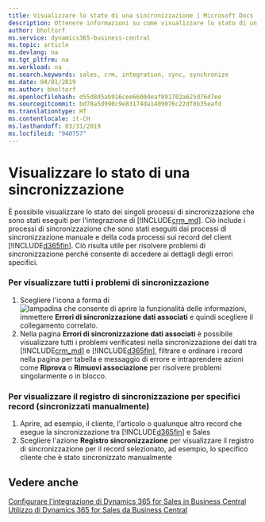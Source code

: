 ```yaml
---
title: Visualizzare lo stato di una sincronizzazione | Microsoft Docs
description: Ottenere informazioni su come visualizzare lo stato di un singolo processo di sincronizzazione.
author: bholtorf
ms.service: dynamics365-business-central
ms.topic: article
ms.devlang: na
ms.tgt_pltfrm: na
ms.workload: na
ms.search.keywords: sales, crm, integration, sync, synchronize
ms.date: 04/01/2019
ms.author: bholtorf
ms.openlocfilehash: d55d8d5ab916cee6600deaf891702a625d76d7ee
ms.sourcegitcommit: bd78a5d990c9e83174da1409076c22df8b35eafd
ms.translationtype: HT
ms.contentlocale: it-CH
ms.lasthandoff: 03/31/2019
ms.locfileid: "940757"
---
```

# <a name="view-the-status-of-a-synchronization"></a>Visualizzare lo stato di una sincronizzazione
È possibile visualizzare lo stato dei singoli processi di sincronizzazione che sono stati eseguiti per l'integrazione di [!INCLUDE[crm_md](includes/crm_md.md)]. Ciò include i processi di sincronizzazione che sono stati eseguiti dai processi di sincronizzazione manuale e della coda processi sui record del client [!INCLUDE[d365fin](includes/d365fin_md.md)]. Ciò risulta utile per risolvere problemi di sincronizzazione perché consente di accedere ai dettagli degli errori specifici.

### <a name="to-view-all-synchronization-issues"></a>Per visualizzare tutti i problemi di sincronizzazione
1. Scegliere l'icona a forma di ![lampadina che consente di aprire la funzionalità delle informazioni](media/ui-search/search_small.png "Informazioni sull'operazione che si desidera eseguire"), immettere **Errori di sincronizzazione dati associati** e quindi scegliere il collegamento correlato.
2. Nella pagina **Errori di sincronizzazione dati associati** è possibile visualizzare tutti i problemi verificatesi nella sincronizzazione dei dati tra [!INCLUDE[crm_md](includes/crm_md.md)] e [!INCLUDE[d365fin](includes/d365fin_md.md)], filtrare e ordinare i record nella pagina per tabella e messaggio di errore e intraprendere azioni come **Riprova** o **Rimuovi associazione** per risolvere problemi singolarmente o in blocco.

### <a name="to-view-synchronization-log-for-specific-manually-synchronized-record"></a>Per visualizzare il registro di sincronizzazione per specifici record (sincronizzati manualmente)
1. Aprire, ad esempio, il cliente, l'articolo o qualunque altro record che esegue la sincronizzazione tra [!INCLUDE[d365fin](includes/d365fin_md.md)] e Sales
2. Scegliere l'azione **Registro sincronizzazione** per visualizzare il registro di sincronizzazione per il record selezionato, ad esempio, lo specifico cliente che è stato sincronizzato manualmente

## <a name="see-also"></a>Vedere anche  
[Configurare l'integrazione di Dynamics 365 for Sales in Business Central](admin-setting-up-integration-with-dynamics-sales.md)  
[Utilizzo di Dynamics 365 for Sales da Business Central](marketing-integrate-dynamicscrm.md)
